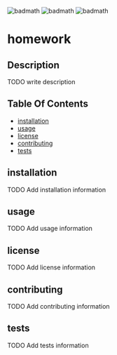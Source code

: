 
  ![badmath](https://img.shields.io/github/last-commit/kcjhill1234/homework-7) ![badmath](https://img.shields.io/github/issues-pr/kcjhill1234/homework-7) ![badmath](https://img.shields.io/github/languages/top/kcjhill1234/homework-7)
# homework

## Description

TODO write description

## Table Of Contents

* [installation](#installation)
* [usage](#usage)
* [license](#license)
* [contributing](#contributing)
* [tests](#tests)

## installation

TODO Add installation information

## usage

TODO Add usage information

## license

TODO Add license information

## contributing

TODO Add contributing information

## tests

TODO Add tests information


